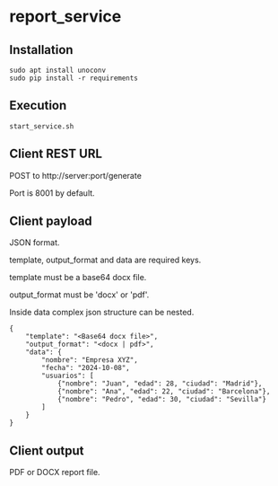 # report_service

## Installation

```
sudo apt install unoconv
sudo pip install -r requirements
```

## Execution

```
start_service.sh
```

## Client REST URL

POST to http://server:port/generate

Port is 8001 by default.

## Client payload

JSON format.

template, output_format and data are required keys.

template must be a base64 docx file.

output_format must be 'docx' or 'pdf'.

Inside data complex json structure can be nested.

```
{
    "template": "<Base64 docx file>",
    "output_format": "<docx | pdf>",
    "data": {
        "nombre": "Empresa XYZ",
        "fecha": "2024-10-08",
        "usuarios": [
            {"nombre": "Juan", "edad": 28, "ciudad": "Madrid"},
            {"nombre": "Ana", "edad": 22, "ciudad": "Barcelona"},
            {"nombre": "Pedro", "edad": 30, "ciudad": "Sevilla"}
        ]
    }
}
```

## Client output

PDF or DOCX report file.
